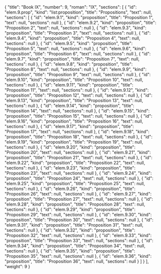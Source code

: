 {
  "title": "Book IX",
  "number": 9,
  "roman": "IX",
  "sections": [
    {
      "id": "elem.9.prop",
      "kind": "list:proposition",
      "title": "Propositions",
      "text": null,
      "sections": [
        {
          "id": "elem.9.1",
          "kind": "proposition",
          "title": "Proposition 1",
          "text": null,
          "sections": null
        },
        {
          "id": "elem.9.2",
          "kind": "proposition",
          "title": "Proposition 2",
          "text": null,
          "sections": null
        },
        {
          "id": "elem.9.3",
          "kind": "proposition",
          "title": "Proposition 3",
          "text": null,
          "sections": null
        },
        {
          "id": "elem.9.4",
          "kind": "proposition",
          "title": "Proposition 4",
          "text": null,
          "sections": null
        },
        {
          "id": "elem.9.5",
          "kind": "proposition",
          "title": "Proposition 5",
          "text": null,
          "sections": null
        },
        {
          "id": "elem.9.6",
          "kind": "proposition",
          "title": "Proposition 6",
          "text": null,
          "sections": null
        },
        {
          "id": "elem.9.7",
          "kind": "proposition",
          "title": "Proposition 7",
          "text": null,
          "sections": null
        },
        {
          "id": "elem.9.8",
          "kind": "proposition",
          "title": "Proposition 8",
          "text": null,
          "sections": null
        },
        {
          "id": "elem.9.9",
          "kind": "proposition",
          "title": "Proposition 9",
          "text": null,
          "sections": null
        },
        {
          "id": "elem.9.10",
          "kind": "proposition",
          "title": "Proposition 10",
          "text": null,
          "sections": null
        },
        {
          "id": "elem.9.11",
          "kind": "proposition",
          "title": "Proposition 11",
          "text": null,
          "sections": null
        },
        {
          "id": "elem.9.12",
          "kind": "proposition",
          "title": "Proposition 12",
          "text": null,
          "sections": null
        },
        {
          "id": "elem.9.13",
          "kind": "proposition",
          "title": "Proposition 13",
          "text": null,
          "sections": null
        },
        {
          "id": "elem.9.14",
          "kind": "proposition",
          "title": "Proposition 14",
          "text": null,
          "sections": null
        },
        {
          "id": "elem.9.15",
          "kind": "proposition",
          "title": "Proposition 15",
          "text": null,
          "sections": null
        },
        {
          "id": "elem.9.16",
          "kind": "proposition",
          "title": "Proposition 16",
          "text": null,
          "sections": null
        },
        {
          "id": "elem.9.17",
          "kind": "proposition",
          "title": "Proposition 17",
          "text": null,
          "sections": null
        },
        {
          "id": "elem.9.18",
          "kind": "proposition",
          "title": "Proposition 18",
          "text": null,
          "sections": null
        },
        {
          "id": "elem.9.19",
          "kind": "proposition",
          "title": "Proposition 19",
          "text": null,
          "sections": null
        },
        {
          "id": "elem.9.20",
          "kind": "proposition",
          "title": "Proposition 20",
          "text": null,
          "sections": null
        },
        {
          "id": "elem.9.21",
          "kind": "proposition",
          "title": "Proposition 21",
          "text": null,
          "sections": null
        },
        {
          "id": "elem.9.22",
          "kind": "proposition",
          "title": "Proposition 22",
          "text": null,
          "sections": null
        },
        {
          "id": "elem.9.23",
          "kind": "proposition",
          "title": "Proposition 23",
          "text": null,
          "sections": null
        },
        {
          "id": "elem.9.24",
          "kind": "proposition",
          "title": "Proposition 24",
          "text": null,
          "sections": null
        },
        {
          "id": "elem.9.25",
          "kind": "proposition",
          "title": "Proposition 25",
          "text": null,
          "sections": null
        },
        {
          "id": "elem.9.26",
          "kind": "proposition",
          "title": "Proposition 26",
          "text": null,
          "sections": null
        },
        {
          "id": "elem.9.27",
          "kind": "proposition",
          "title": "Proposition 27",
          "text": null,
          "sections": null
        },
        {
          "id": "elem.9.28",
          "kind": "proposition",
          "title": "Proposition 28",
          "text": null,
          "sections": null
        },
        {
          "id": "elem.9.29",
          "kind": "proposition",
          "title": "Proposition 29",
          "text": null,
          "sections": null
        },
        {
          "id": "elem.9.30",
          "kind": "proposition",
          "title": "Proposition 30",
          "text": null,
          "sections": null
        },
        {
          "id": "elem.9.31",
          "kind": "proposition",
          "title": "Proposition 31",
          "text": null,
          "sections": null
        },
        {
          "id": "elem.9.32",
          "kind": "proposition",
          "title": "Proposition 32",
          "text": null,
          "sections": null
        },
        {
          "id": "elem.9.33",
          "kind": "proposition",
          "title": "Proposition 33",
          "text": null,
          "sections": null
        },
        {
          "id": "elem.9.34",
          "kind": "proposition",
          "title": "Proposition 34",
          "text": null,
          "sections": null
        },
        {
          "id": "elem.9.35",
          "kind": "proposition",
          "title": "Proposition 35",
          "text": null,
          "sections": null
        },
        {
          "id": "elem.9.36",
          "kind": "proposition",
          "title": "Proposition 36",
          "text": null,
          "sections": null
        }
      ]
    }
  ],
  "weight": 9
}
